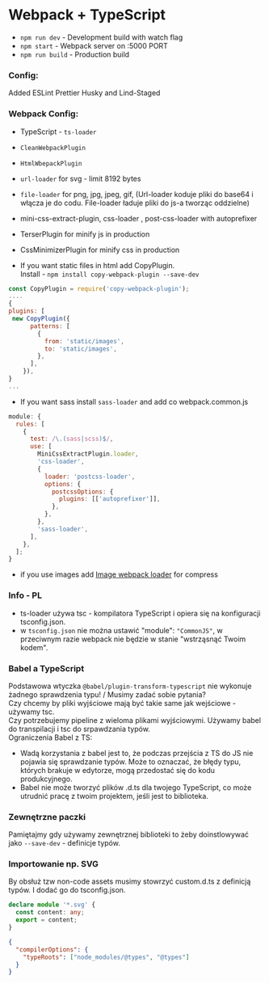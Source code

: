 # Webpack + TypeScript

- `npm run dev` - Development build with watch flag
- `npm start` - Webpack server on :5000 PORT
- `npm run build` - Production build
  <br/>

### Config:

Added ESLint Prettier Husky and Lind-Staged

### Webpack Config:

- TypeScript - `ts-loader`
- `CleanWebpackPlugin`
- `HtmlWbepackPlugin`
- `url-loader` for svg - limit 8192 bytes
- `file-loader` for png, jpg, jpeg, gif,
  (Url-loader koduje pliki do base64 i włącza je do codu. File-loader ładuje pliki do js-a tworząc oddzielne)
- mini-css-extract-plugin, css-loader , post-css-loader with autoprefixer
- TerserPlugin for minify js in production
- CssMinimizerPlugin for minify css in production

- If you want static files in html add CopyPlugin. \
  Install - `npm install copy-webpack-plugin --save-dev`

```js
const CopyPlugin = require('copy-webpack-plugin');
....
{
plugins: [
 new CopyPlugin({
      patterns: [
        {
          from: 'static/images',
          to: 'static/images',
        },
      ],
    }),
}
...
```

- If you want sass install `sass-loader` and add co webpack.common.js

```js
module: {
  rules: [
    {
      test: /\.(sass|scss)$/,
      use: [
        MiniCssExtractPlugin.loader,
        'css-loader',
        {
          loader: 'postcss-loader',
          options: {
            postcssOptions: {
              plugins: [['autoprefixer']],
            },
          },
        },
        'sass-loader',
      ],
    },
  ];
}
```

- if you use images add [Image webpack loader](https://www.npmjs.com/package/image-webpack-loader) for compress

### Info - PL

- ts-loader używa tsc - kompilatora TypeScript i opiera się na konfiguracji tsconfig.json.
- w `tsconfig.json` nie można ustawić "module": `"CommonJS"`, w przeciwnym razie webpack nie będzie w stanie "wstrząsnąć Twoim kodem".

### Babel a TypeScript

Podstawowa wtyczka `@babel/plugin-transform-typescript` nie wykonuje żadnego sprawdzenia typu! /
Musimy zadać sobie pytania? \
Czy chcemy by pliki wyjściowe mają być takie same jak wejściowe - używamy tsc. \
Czy potrzebujemy pipeline z wieloma plikami wyjściowymi. Używamy babel do transpilacji i tsc do srpawdzania typów. \
Ograniczenia Babel z TS:

- Wadą korzystania z babel jest to, że podczas przejścia z TS do JS nie pojawia się sprawdzanie typów. Może to oznaczać, że błędy typu, których brakuje w edytorze, mogą przedostać się do kodu produkcyjnego.
- Babel nie może tworzyć plików .d.ts dla twojego TypeScript, co może utrudnić pracę z twoim projektem, jeśli jest to biblioteka.

### Zewnętrzne paczki

Pamiętajmy gdy używamy zewnętrznej biblioteki to żeby doinstlowywać jako `--save-dev` - definicje typów.

### Importowanie np. SVG

By obsłuż tzw non-code assets musimy stowrzyć custom.d.ts z definicją typów. I dodać go do tsconfig.json.

```ts
declare module '*.svg' {
  const content: any;
  export = content;
}
```

```json
{
  "compilerOptions": {
    "typeRoots": ["node_modules/@types", "@types"]
  }
}
```
